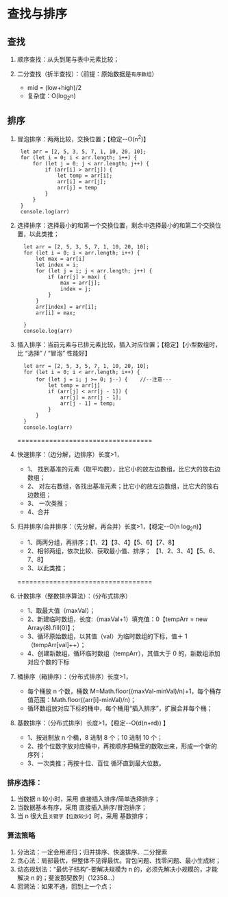 # 查找与排序

## 查找

1. 顺序查找：从头到尾与表中元素比较；
2. 二分查找（折半查找）：（前提：原始数据是`有序数组`）

   - mid = (low+high)/2
   - 复杂度：O(log<sub>2</sub>n)

## 排序

1. 冒泡排序：两两比较，交换位置；【稳定--O(n<sup>2</sup>)】
   ```
    let arr = [2, 5, 3, 5, 7, 1, 10, 20, 10];
    for (let i = 0; i < arr.length; i++) {
        for (let j = 0; j < arr.length; j++) {
            if (arr[i] > arr[j]) {
                let temp = arr[i];
                arr[i] = arr[j];
                arr[j] = temp
            }
        }
    }
    console.log(arr)
   ```
2. 选择排序：选择最小的和第一个交换位置，剩余中选择最小的和第二个交换位置，以此类推；

   ```
     let arr = [2, 5, 3, 5, 7, 1, 10, 20, 10];
     for (let i = 0; i < arr.length; i++) {
         let max = arr[i]
         let index = i;
         for (let j = i; j < arr.length; j++) {
             if (arr[j] > max) {
                 max = arr[j];
                 index = j;
             }
         }
         arr[index] = arr[i];
         arr[i] = max;

     }
     console.log(arr)
   ```

3. 插入排序：当前元素与已排元素比较，插入对应位置；【稳定】【小型数组时，比 “选择” / “冒泡” 性能好】

   ```
     let arr = [2, 5, 3, 5, 7, 1, 10, 20, 10];
     for (let i = 0; i < arr.length; i++) {
         for (let j = i; j >= 0; j--) {    //--注意---
             let temp = arr[j]
             if (arr[j] < arr[j - 1]) {
                 arr[j] = arr[j - 1];
                 arr[j - 1] = temp;
             }
         }
     }
     console.log(arr)
   ```

   ==================================

4. 快速排序：（边分解，边排序）长度>1，

   - 1、 找到基准的元素（取平均数），比它小的放左边数组，比它大的放右边数组；
   - 2、 对左右数组，各找出基准元素；比它小的放左边数组，比它大的放右边数组；
   - 3、 一次类推；
   - 4、合并

5. 归并排序/合并排序：（先分解，再合并）长度>1，【稳定--O(n log<sub>2</sub>n)】

   - 1、两两分组，再排序；【1、2】【3、4】【5、6】【7、8】
   - 2、相邻两组，依次比较、获取最小值、排序； 【1、2、3、4】【5、6、7、8】
   - 3、以此类推；

   ==================================

6. 计数排序（整数排序算法）：（分布式排序）

   - 1、取最大值（maxVal）；
   - 2、新建临时数组，长度:（maxVal+1）填充值：0【tempArr = new Array(8).fill(0)】；
   - 3、循环原始数组，以其值（val）为临时数组的下标，值＋ 1（tempArr[val]++）；
   - 4、创建新数组，循环临时数组（tempArr），其值大于 0 的，新数组添加对应个数的下标

7. 桶排序（箱排序）：（分布式排序）长度>1，

   - 每个桶放 n 个数，桶数 M=Math.floor((maxVal-minVal)/n)+1，每个桶存值范围：Math.floor((arr[i]-minVal)/n)；
   - 循环数组放对应下标的桶中，每个桶用“插入排序”，扩展合并每个桶；

8. 基数排序：（分布式排序）长度>1，【稳定--O(d(n+rd)) 】
   - 1、按进制放 n 个桶，8 进制 8 个；10 进制 10 个；
   - 2、按个位数字放对应桶中，再按顺序把桶里的数取出来，形成一个新的序列；
   - 3、一次类推；再按十位、百位 循环直到最大位数。

### 排序选择：

1. 当数据 n 较小时，采用 直接插入排序/简单选择排序；
2. 当数据基本有序，采用 直接插入排序/冒泡排序；
3. 当 n 很大且`关键字【位数较少】`时，采用 基数排序；

### 算法策略

1. 分治法：一定会用递归；归并排序、快速排序、二分搜索
2. 贪心法：局部最优，但整体不见得最优。背包问题、找零问题、最小生成树；
3. 动态规划法：“最优子结构”-要解决规模为 n 的，必须先解决小规模的，才能解决 n 的；斐波那契数列（12358...）
4. 回溯法：如果不通，回到上一个点；
